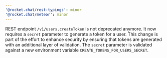 ```yaml
---
'@rocket.chat/rest-typings': minor
'@rocket.chat/meteor': minor
---
```


REST endpoint `/v1/users.createToken` is not deprecated anymore. It now requires a `secret` parameter to generate a token for a user. This change is part of the effort to enhance security by ensuring that tokens are generated with an additional layer of validation. The `secret` parameter is validated against a new environment variable `CREATE_TOKENS_FOR_USERS_SECRET`.
